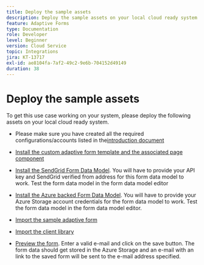 ```yaml
---
title: Deploy the sample assets
description: Deploy the sample assets on your local cloud ready system.
feature: Adaptive Forms
type: Documentation
role: Developer
level: Beginner
version: Cloud Service
topic: Integrations
jira: KT-13717
exl-id: ae8104fa-7af2-49c2-9e6b-704152d49149
duration: 38
---
```

# Deploy the sample assets

To get this use case working on your system, please deploy the following assets on your local cloud ready system.

*   Please make sure you have created all the required configurations/accounts listed in the[introduction document](./introduction.md)

*   [Install the custom adaptive form template and the associated page component](./assets/azure-portal-template-page-component.zip)

*   [Install the SendGrid Form Data Model](./assets/send-grid-form-data-model.zip). You will have to provide your API key and SendGrid verified from address for this form data model to work. Test the form data model in the form data model editor

*   [Install the Azure backed Form Data Model](./assets/azure-storage-fdm.zip). You will have to provide your Azure Storage account credentials for the form data model to work. Test the form data model in the form data model editor.

*   [Import the sample adaptive form](./assets/credit-applications-af.zip)
*   [Import the client library](./assets/client-lib.zip)
*   [Preview the form](http://localhost:4502/content/dam/formsanddocuments/azureportalstorage/creditapplications/jcr:content?wcmmode=disabled). Enter a valid e-mail and click on the save button. The form data should get stored in the Azure Storage and an e-mail with an link to the saved form will be sent to the e-mail address specified.
